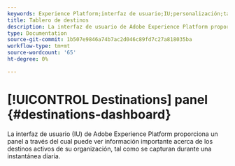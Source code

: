 ```yaml
---
keywords: Experience Platform;interfaz de usuario;IU;personalización;tablero de uso de licencias;tablero;uso de licencias;asignación de derechos;consumo
title: Tablero de destinos
description: La interfaz de usuario de Adobe Experience Platform proporciona un panel a través del cual puede ver información importante acerca de los destinos activos de su organización.
type: Documentation
source-git-commit: 1b507e9846a74b7ac2d046c89fd7c27a818035ba
workflow-type: tm+mt
source-wordcount: '65'
ht-degree: 0%

---
```



# [!UICONTROL Destinations] panel {#destinations-dashboard}

La interfaz de usuario (IU) de Adobe Experience Platform proporciona un panel a través del cual puede ver información importante acerca de los destinos activos de su organización, tal como se capturan durante una instantánea diaria.

<!--
Broken links; this article is not in TOC

For detailed instructions on how to access and interact with the destinations dashboard in the UI, as well as to learn more about the available metrics displayed in the dashboard, please visit the [destinations dashboard guide](../dashboards/guides/destinations.md).  

For an overview of all of the dashboard features within Experience Platform, please begin by reading the [dashboards overview](../../dashboards/home.md).

![](images/destinations-dashboard/dashboard-overview.png)
-->
